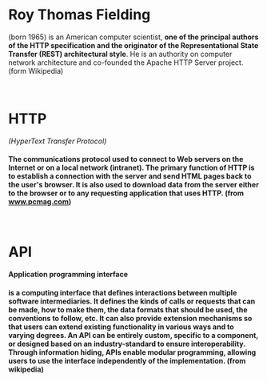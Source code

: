 
# Roy Thomas Fielding 

(born 1965) is an American computer scientist, **one of the principal authors of the HTTP specification and the originator of the Representational State Transfer (REST) architectural style**. He is an authority on computer network architecture and co-founded the Apache HTTP Server project. (form Wikipedia) 

<br>

# HTTP
*(HyperText Transfer Protocol)* 
#### The communications protocol used to connect to Web servers on the Internet or on a local network (intranet). The primary function of HTTP is to establish a connection with the server and send HTML pages back to the user's browser. It is also used to download data from the server either to the browser or to any requesting application that uses HTTP.   (from www.pcmag.com)

<br>

# API 

**Application programming interface** 
#### is a computing interface that defines interactions between multiple software intermediaries. It defines the kinds of calls or requests that can be made, how to make them, the data formats that should be used, the conventions to follow, etc. It can also provide extension mechanisms so that users can extend existing functionality in various ways and to varying degrees. An API can be entirely custom, specific to a component, or designed based on an industry-standard to ensure interoperability. Through information hiding, APIs enable modular programming, allowing users to use the interface independently of the implementation. (from wikipedia)